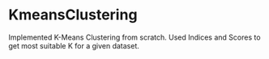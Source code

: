 # KmeansClustering

Implemented K-Means Clustering from scratch. Used Indices and Scores to get most suitable K for a given dataset.  

